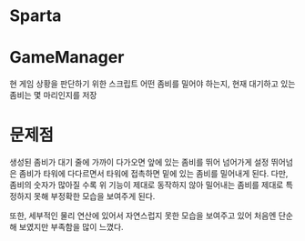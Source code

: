 # Sparta
 
# GameManager
현 게임 상황을 판단하기 위한 스크립트
어떤 좀비를 밀어야 하는지, 현재 대기하고 있는 좀비는 몇 마리인지를 저장

# 문제점
생성된 좀비가 대기 줄에 가까이 다가오면 앞에 있는 좀비를 뛰어 넘어가게 설정
뛰어넘은 좀비가 타워에 다다르면서 타워에 접촉하면 밑에 있는 좀비를 밀어내게 된다.
다만, 좀비의 숫자가 많아질 수록 위 기능이 제대로 동작하지 않아 밀어내는 좀비를 제대로 특정하지 못해 부정확한 모습을 보여주게 된다.

또한, 세부적인 물리 연산에 있어서 자연스럽지 못한 모습을 보여주고 있어 처음엔 단순해 보였지만 부족함을 많이 느꼈다.
